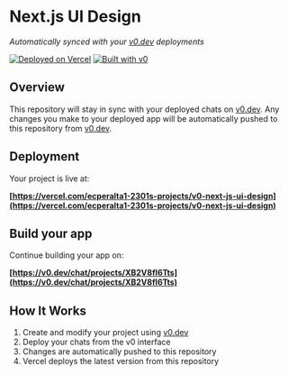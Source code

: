 # Next.js UI Design

*Automatically synced with your [v0.dev](https://v0.dev) deployments*

[![Deployed on Vercel](https://img.shields.io/badge/Deployed%20on-Vercel-black?style=for-the-badge&logo=vercel)](https://vercel.com/ecperalta1-2301s-projects/v0-next-js-ui-design)
[![Built with v0](https://img.shields.io/badge/Built%20with-v0.dev-black?style=for-the-badge)](https://v0.dev/chat/projects/XB2V8fI6Tts)

## Overview

This repository will stay in sync with your deployed chats on [v0.dev](https://v0.dev).
Any changes you make to your deployed app will be automatically pushed to this repository from [v0.dev](https://v0.dev).

## Deployment

Your project is live at:

**[https://vercel.com/ecperalta1-2301s-projects/v0-next-js-ui-design](https://vercel.com/ecperalta1-2301s-projects/v0-next-js-ui-design)**

## Build your app

Continue building your app on:

**[https://v0.dev/chat/projects/XB2V8fI6Tts](https://v0.dev/chat/projects/XB2V8fI6Tts)**

## How It Works

1. Create and modify your project using [v0.dev](https://v0.dev)
2. Deploy your chats from the v0 interface
3. Changes are automatically pushed to this repository
4. Vercel deploys the latest version from this repository